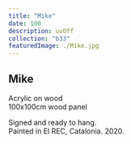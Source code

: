 ```yaml
---
title: "Mike"
date: 100
description: uvOff
collection: "b33"
featuredImage: ./Mike.jpg
---
```


## Mike

Acrylic on wood<br/>
100x100cm wood panel

Signed and ready to hang.<br/>
Painted in El REC, Catalonia. 2020.